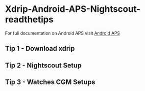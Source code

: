 # Xdrip-Android-APS-Nightscout-readthetips


For full documentation on Android APS visit <a href="https://androidaps.readthedocs.io/en/latest/index.html" target="_blank" title="Android APS">Android APS</a> </center>
<br>

## Tip 1 - Download xdrip


## Tip 2 - Nightscout Setup

## Tip 3 - Watches CGM Setups


  
